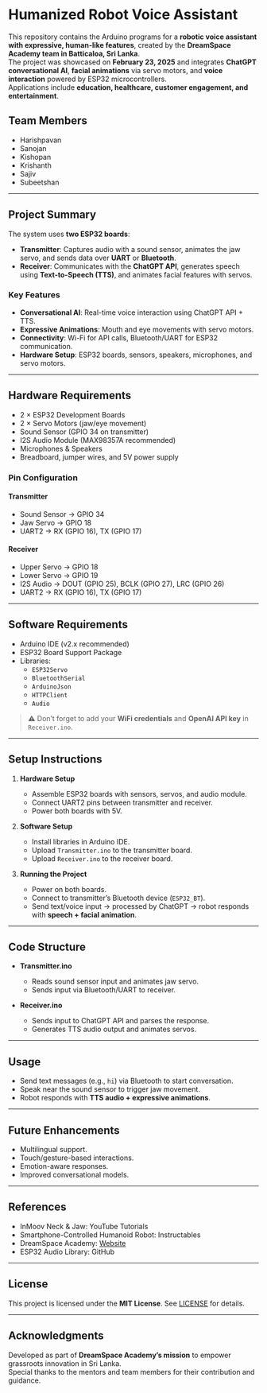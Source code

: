 # Humanized Robot Voice Assistant

This repository contains the Arduino programs for a **robotic voice assistant with expressive, human-like features**, created by the **DreamSpace Academy team in Batticaloa, Sri Lanka**.  
The project was showcased on **February 23, 2025** and integrates **ChatGPT conversational AI**, **facial animations** via servo motors, and **voice interaction** powered by ESP32 microcontrollers.  
Applications include **education, healthcare, customer engagement, and entertainment**.  

## Team Members

- Harishpavan  
- Sanojan  
- Kishopan  
- Krishanth  
- Sajiv  
- Subeetshan  

---

## Project Summary

The system uses **two ESP32 boards**:  

- **Transmitter**: Captures audio with a sound sensor, animates the jaw servo, and sends data over **UART** or **Bluetooth**.  
- **Receiver**: Communicates with the **ChatGPT API**, generates speech using **Text-to-Speech (TTS)**, and animates facial features with servos.  

### Key Features

- **Conversational AI**: Real-time voice interaction using ChatGPT API + TTS.  
- **Expressive Animations**: Mouth and eye movements with servo motors.  
- **Connectivity**: Wi-Fi for API calls, Bluetooth/UART for ESP32 communication.  
- **Hardware Setup**: ESP32 boards, sensors, speakers, microphones, and servo motors.  

---

## Hardware Requirements

- 2 × ESP32 Development Boards  
- 2 × Servo Motors (jaw/eye movement)  
- Sound Sensor (GPIO 34 on transmitter)  
- I2S Audio Module (MAX98357A recommended)  
- Microphones & Speakers  
- Breadboard, jumper wires, and 5V power supply  

### Pin Configuration

#### Transmitter
- Sound Sensor → GPIO 34  
- Jaw Servo → GPIO 18  
- UART2 → RX (GPIO 16), TX (GPIO 17)  

#### Receiver
- Upper Servo → GPIO 18  
- Lower Servo → GPIO 19  
- I2S Audio → DOUT (GPIO 25), BCLK (GPIO 27), LRC (GPIO 26)  
- UART2 → RX (GPIO 16), TX (GPIO 17)  

---

## Software Requirements

- Arduino IDE (v2.x recommended)  
- ESP32 Board Support Package  
- Libraries:  
  - `ESP32Servo`  
  - `BluetoothSerial`  
  - `ArduinoJson`  
  - `HTTPClient`  
  - `Audio`  

> ⚠️ Don’t forget to add your **WiFi credentials** and **OpenAI API key** in `Receiver.ino`.  

---

## Setup Instructions

1. **Hardware Setup**  
   - Assemble ESP32 boards with sensors, servos, and audio module.  
   - Connect UART2 pins between transmitter and receiver.  
   - Power both boards with 5V.  

2. **Software Setup**  
   - Install libraries in Arduino IDE.  
   - Upload `Transmitter.ino` to the transmitter board.  
   - Upload `Receiver.ino` to the receiver board.  

3. **Running the Project**  
   - Power on both boards.  
   - Connect to transmitter’s Bluetooth device (`ESP32_BT`).  
   - Send text/voice input → processed by ChatGPT → robot responds with **speech + facial animation**.  

---

## Code Structure

- **Transmitter.ino**  
  - Reads sound sensor input and animates jaw servo.  
  - Sends input via Bluetooth/UART to receiver.  

- **Receiver.ino**  
  - Sends input to ChatGPT API and parses the response.  
  - Generates TTS audio output and animates servos.  

---

## Usage

- Send text messages (e.g., `hi`) via Bluetooth to start conversation.  
- Speak near the sound sensor to trigger jaw movement.  
- Robot responds with **TTS audio + expressive animations**.  

---

## Future Enhancements

- Multilingual support.  
- Touch/gesture-based interactions.  
- Emotion-aware responses.  
- Improved conversational models.  

---

## References

- InMoov Neck & Jaw: YouTube Tutorials  
- Smartphone-Controlled Humanoid Robot: Instructables  
- DreamSpace Academy: [Website](https://dreamspace.academy)  
- ESP32 Audio Library: GitHub  

---

## License

This project is licensed under the **MIT License**. See [LICENSE](LICENSE) for details.  

---

## Acknowledgments

Developed as part of **DreamSpace Academy’s mission** to empower grassroots innovation in Sri Lanka.  
Special thanks to the mentors and team members for their contribution and guidance.  
